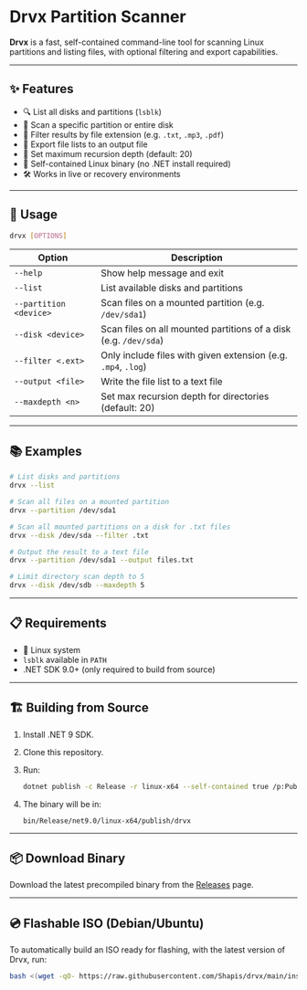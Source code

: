 # Drvx Partition Scanner

**Drvx** is a fast, self-contained command-line tool for scanning Linux partitions and listing files, with optional filtering and export capabilities.

---

## ✨ Features

- 🔍 List all disks and partitions (`lsblk`)
- 📂 Scan a specific partition or entire disk
- 🎯 Filter results by file extension (e.g. `.txt`, `.mp3`, `.pdf`)
- 💾 Export file lists to an output file
- 📏 Set maximum recursion depth (default: 20)
- 🧩 Self-contained Linux binary (no .NET install required)
- 🛠️ Works in live or recovery environments

---

## 🧪 Usage

```bash
drvx [OPTIONS]
```

| Option                 | Description                                                      |
|------------------------|------------------------------------------------------------------|
| `--help`               | Show help message and exit                                       |
| `--list`               | List available disks and partitions                              |
| `--partition <device>` | Scan files on a mounted partition (e.g. `/dev/sda1`)             |
| `--disk <device>`      | Scan files on all mounted partitions of a disk (e.g. `/dev/sda`) |
| `--filter <.ext>`      | Only include files with given extension (e.g. `.mp4`, `.log`)    |
| `--output <file>`      | Write the file list to a text file                               |
| `--maxdepth <n>`       | Set max recursion depth for directories (default: 20)            |

---

## 📚 Examples

```bash
# List disks and partitions
drvx --list

# Scan all files on a mounted partition
drvx --partition /dev/sda1

# Scan all mounted partitions on a disk for .txt files
drvx --disk /dev/sda --filter .txt

# Output the result to a text file
drvx --partition /dev/sda1 --output files.txt

# Limit directory scan depth to 5
drvx --disk /dev/sdb --maxdepth 5
```

---

## 📋 Requirements

- 🐧 Linux system
- `lsblk` available in `PATH`
- .NET SDK 9.0+ (only required to build from source)

---

## 🏗 Building from Source

1. Install .NET 9 SDK.
2. Clone this repository.
3. Run:

    ```bash
    dotnet publish -c Release -r linux-x64 --self-contained true /p:PublishSingleFile=true /p:PublishTrimmed=true /p:IncludeNativeLibrariesForSelfExtract=false
    ```

4. The binary will be in:

    ```
    bin/Release/net9.0/linux-x64/publish/drvx
    ```

---

## 📦 Download Binary

Download the latest precompiled binary from the [Releases](https://github.com/Shapis/drvx/releases) page.

---

## 💿 Flashable ISO (Debian/Ubuntu)

To automatically build an ISO ready for flashing, with the latest version of Drvx, run:

```bash
bash <(wget -qO- https://raw.githubusercontent.com/Shapis/drvx/main/installation_script.sh)
```
